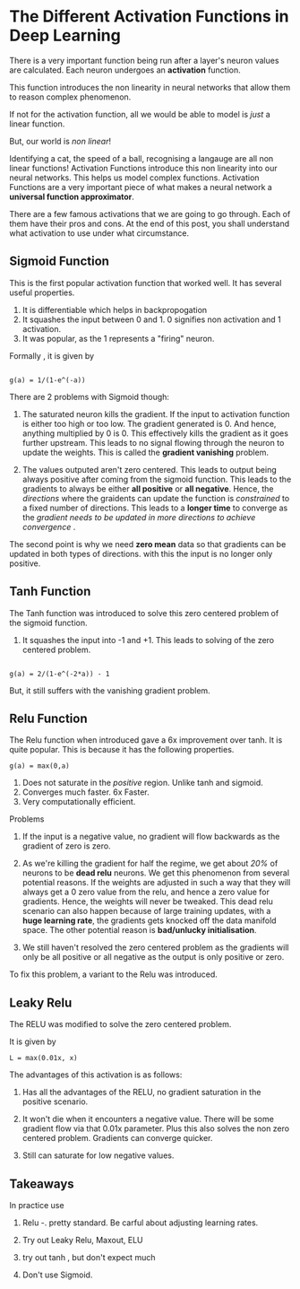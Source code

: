 # The Different Activation Functions in Deep Learning

There is a very important function being run after a layer's neuron values are calculated. Each neuron undergoes an __activation__ function.

This function introduces the non linearity in neural networks that allow them to reason complex phenomenon.

If not for the activation function, all we would be able to model is _just_ a linear function.

But, our world is _non linear_!

Identifying a cat, the speed of a ball, recognising a langauge are all non linear functions! Activation Functions introduce this non linearity into our neural networks. This helps us model complex functions. Activation Functions are a very important piece of what makes a neural network a __universal function approximator__.

There are a few famous activations that we are going to go through. Each of them have their pros and cons. At the end of this post, you shall understand what activation to use under what circumstance.

## Sigmoid Function

This is the first popular activation function that worked well. It has several useful properties.

1. It is differentiable which helps in backpropogation
2. It squashes the input between 0 and 1. 0 signifies non activation and 1 activation.
3. It was popular, as the 1 represents a "firing" neuron. 

Formally , it is given by 
```

g(a) = 1/(1-e^(-a))
```

There are 2 problems with Sigmoid though:

1. The saturated neuron kills the gradient. If the input to activation function is either too high or too low. The gradient generated is 0. And hence, anything multiplied by 0 is 0. This effectively kills the gradient as it goes further upstream. This leads to no signal flowing through the neuron to update the weights. This is called the __gradient vanishing__ problem.

2. The values outputed aren't zero centered. This leads to output being always positive after coming from the sigmoid function. This leads to the gradients to always be either __all positive__ or __all negative__. Hence, the _directions_ where the graidents can update the function is _constrained_ to a fixed number of directions. This leads to a __longer time__ to converge as the _gradient needs to be updated in more directions to achieve convergence_ .

The second point is why we need __zero mean__ data so that gradients can be updated in both types of directions. with this the input is no longer only positive.

## Tanh Function

The Tanh function was introduced to solve this zero centered problem of the sigmoid function.

1. It squashes the input into -1 and +1. This leads to solving of the zero centered problem.

```

g(a) = 2/(1-e^(-2*a)) - 1
```

But, it still suffers with the vanishing gradient problem.

## Relu Function

The Relu function when introduced gave a 6x improvement over tanh.  It is quite popular. 
This is because it has the following properties.

```
g(a) = max(0,a)
```

1. Does not saturate in the _positive_ region. Unlike tanh and sigmoid.
2. Converges much faster. 6x Faster.
3. Very computationally efficient.

Problems

1. If the input is a negative value, no gradient will flow backwards as the gradient of zero is zero.

2. As we're killing the gradient for half the regime, we get about _20%_ of neurons to be __dead relu__ neurons. We get this phenomenon from several potential reasons. If the weights are adjusted in such a way that they will always get a 0 zero value from the relu, and hence a zero value for gradients. Hence, the weights will never be tweaked. This dead relu scenario can also happen because of large training updates, with a __huge learning rate__, the gradients gets knocked off the data manifold space. The other potential reason is __bad/unlucky initialisation__.

3. We still haven't resolved the zero centered problem as the gradients will only be all positive or all negative as the output is only positive or zero.

To fix this problem, a variant to the Relu was introduced.

## Leaky Relu

The RELU was modified to solve the zero centered problem.

It is given by

```
L = max(0.01x, x)
```

The advantages of this activation is as follows:

1. Has all the advantages of the RELU, no gradient saturation in the positive scenario.

2. It won't die when it encounters a negative value. There will be some gradient flow via that 0.01x parameter. Plus this also solves the non zero centered problem. Gradients can converge quicker.

3. Still can saturate for low negative values.

## Takeaways

In practice use

1. Relu -. pretty standard. Be carful about adjusting learning rates.

2. Try out Leaky Relu, Maxout, ELU 

3. try out tanh , but don't expect  much

4. Don't use Sigmoid.
